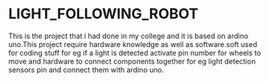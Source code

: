 # LIGHT_FOLLOWING_ROBOT
This is the project that i had done in my college and it is based on ardino uno.This project require hardware knowledge as well as software.soft used for coding stuff for eg if a light is detected activate pin number for wheels to move and hardware to connect components together for eg light detection sensors pin and connect them with ardino uno. 
